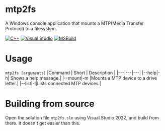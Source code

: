 # mtp2fs
A Windows console application that mounts a MTP(Media Transfer Protocol) to a filesystem.

[![C++](https://img.shields.io/badge/C++-%2300599C.svg?logo=c%2B%2B&logoColor=white)](#)
[![Visual Studio](https://custom-icon-badges.demolab.com/badge/Visual%20Studio-5C2D91.svg?&logo=visualstudio&logoColor=white)](#)
[![MSBuild](https://github.com/MsEpsilon/mtp2fs/actions/workflows/msbuild.yml/badge.svg)](https://github.com/MsEpsilon/mtp2fs/actions/workflows/msbuild.yml)

# Usage
`mtp2fs [arguments]`
|Command | Short | Description |
|---|---|---|
|--help|-h| Shows a help message.|
|--mount|-m <device ID> <drive letter>|Mounts a MTP device to a drive letter.|
|--list|-l|Lists connected MTP devices.|

# Building from source
Open the solution file `mtp2fs.sln` using Visual Studio 2022, and build from there. It doesn't get easier than this.